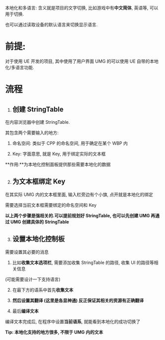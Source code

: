本地化和多语言: 含义就是项目的文字切换, 比如游戏中有**中文简体**, 英语等, 可以用于切换.

也可以通过读取设备的默认语言来切换显示语言.

# 前提:

对于使用 UE 开发的项目, 其中使用了用户界面 UMG 的可以使用 UE 自带的本地化/多语言功能.

# 流程

1. ## 创建 StringTable

在内容浏览器中创建 StringTable.

其包含两个需要输入的地方:

1. 命名空间: 类似于 CPP 的命名空间, 用于确定在某个 WBP 内
    
2. Key: 字面意思, 就是 Key, 用于绑定实际的文本框

**作用:**为本地化控制面板提供那些需要本地化的数据

2. ## 为文本框绑定 Key

在其实际 UMG 内的文本框里面, 输入栏旁边有个小旗, 点开就是本地化的绑定

需要选择当前文本框需要绑定的命名空间和 Key

**以上两个步骤是强相关的.可以提前规划好 StringTable, 也可以先创建 UMG 再通过 UMG 创建具体的 StringTable**

3. ## 设置本地化控制板

需要设置其必要的消息

1. 比如**收集文本选项栏**, 需要添加收集 StringTable 的路径, 收集 UI 的路径等相关信息

(可能需要设计一下支持语言)

2. 在最下方的语系中首先**收集文本**
    
3. **然后设置其翻译 (这里是各显神通) 反正保证其相关的资源有正确翻译**
    
4. 最后**编译文本**

编译文本完成后, 在程序中设置**当前语系**, 就能看到本地化的成功切换了

**Tip: 本地化支持的地方很多, 不限于 UMG 内的文本**
